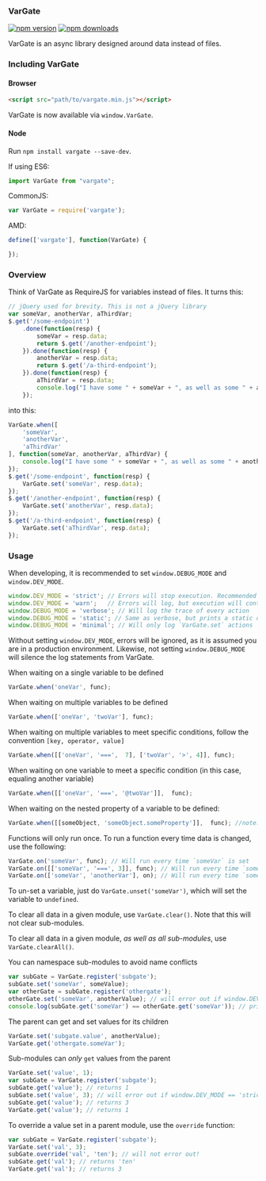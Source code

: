 ### VarGate
[![npm version](https://img.shields.io/npm/v/vargate.svg?style=flat-square)](https://www.npmjs.com/package/vargate) [![npm downloads](https://img.shields.io/npm/dm/vargate.svg?style=flat-square)](https://www.npmjs.com/package/vargate)

VarGate is an async library designed around data instead of files.

### Including VarGate

#### Browser

```html
<script src="path/to/vargate.min.js"></script>
```

VarGate is now available via `window.VarGate`.

#### Node

Run `npm install vargate --save-dev`.

If using ES6:

```javascript
import VarGate from "vargate";
```

CommonJS:

```javascript
var VarGate = require('vargate');
```

AMD:

```javascript
define(['vargate'], function(VarGate) {

});
```

### Overview

Think of VarGate as RequireJS for variables instead of files. It turns this:

```javascript
// jQuery used for brevity. This is not a jQuery library
var someVar, anotherVar, aThirdVar;
$.get('/some-endpoint')
    .done(function(resp) {
        someVar = resp.data;
        return $.get('/another-endpoint');
    }).done(function(resp) {
        anotherVar = resp.data;
        return $.get('/a-third-endpoint');
    }).done(function(resp) {
        aThirdVar = resp.data;
        console.log("I have some " + someVar + ", as well as some " + anotherVar + " and " + aThirdVar + ".");
    });
```

into this:

```javascript
VarGate.when([
    'someVar',
    'anotherVar',
    'aThirdVar'
], function(someVar, anotherVar, aThirdVar) {
    console.log("I have some " + someVar + ", as well as some " + anotherVar + " and " + aThirdVar + ".");
});
$.get('/some-endpoint', function(resp) {
    VarGate.set('someVar', resp.data);
});
$.get('/another-endpoint', function(resp) {
    VarGate.set('anotherVar', resp.data);
});
$.get('/a-third-endpoint', function(resp) {
    VarGate.set('aThirdVar', resp.data);
});
```

### Usage

When developing, it is recommended to set `window.DEBUG_MODE` and `window.DEV_MODE`.

```javascript
window.DEV_MODE = 'strict'; // Errors will stop execution. Recommended for local development.
window.DEV_MODE = 'warn';   // Errors will log, but execution will continue. Recommended for staging environments.
window.DEBUG_MODE = 'verbose'; // Will log the trace of every action
window.DEBUG_MODE = 'static'; // Same as verbose, but prints a static copy of the values passed through
window.DEBUG_MODE = 'minimal'; // Will only log `VarGate.set` actions
```

Without setting `window.DEV_MODE`, errors will be ignored, as it is assumed you are in a production environment.
Likewise, not setting `window.DEBUG_MODE` will silence the log statements from VarGate.

When waiting on a single variable to be defined

```javascript
VarGate.when('oneVar', func);
```

When waiting on multiple variables to be defined

```javascript
VarGate.when(['oneVar', 'twoVar'], func);
```

When waiting on multiple variables to meet specific conditions, follow the convention `[key, operator, value]`

```javascript
VarGate.when([['oneVar', '===',  7], ['twoVar', '>', 4]], func);
```

When waiting on one variable to meet a specific condition (in this case, equaling another variable)

```javascript
VarGate.when([['oneVar', '===', '@twoVar']],  func);
```

When waiting on the nested property of a variable to be defined:

```javascript
VarGate.when([[someObject, 'someObject.someProperty']],  func); //note: this will return `someObject` in the callback
```

Functions will only run once. To run a function every time data is changed, use the following:

```javascript
VarGate.on('someVar', func); // Will run every time `someVar` is set
VarGate.on([['someVar', '===', 3]], func); // Will run every time `someVar` is set to 3
VarGate.on(['someVar', 'anotherVar'], on); // Will run every time `someVar` and `anotherVar` are set
```

To un-set a variable, just do `VarGate.unset('someVar')`, which will set the variable to `undefined`.

To clear all data in a given module, use `VarGate.clear()`. Note that this will not clear sub-modules.

To clear all data in a given module, _as well as all sub-modules_, use `VarGate.clearAll()`.

You can namespace sub-modules to avoid name conflicts

```javascript
var subGate = VarGate.register('subgate');
subGate.set('someVar', someValue);
var otherGate = subGate.register('othergate');
otherGate.set('someVar', anotherValue); // will error out if window.DEV_MODE == 'strict'
console.log(subGate.get('someVar') == otherGate.get('someVar')); // prints `false`
```

The parent can get and set values for its children

```javascript
VarGate.set('subgate.value', anotherValue);
VarGate.get('othergate.someVar');
```

Sub-modules can _only_ `get` values from the parent

```javascript
VarGate.set('value', 1);
var subGate = VarGate.register('subgate');
subGate.get('value'); // returns 1
subGate.set('value', 3); // will error out if window.DEV_MODE == 'strict'
subGate.get('value'); // returns 3
VarGate.get('value'); // returns 1
```

To override a value set in a parent module, use the `override` function:

```javascript
var subGate = VarGate.register('subgate');
VarGate.set('val', 3);
subGate.override('val', 'ten'); // will not error out!
subGate.get('val'); // returns 'ten'
VarGate.get('val'); // returns 3
```

